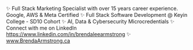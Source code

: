 ✨ Full Stack Marketing Specialist with over 15 years career experience. Google, AWS & Meta Certified
✨ Full Stack Software Development @ Keyin College - SD10 Cohort
✨ AI, Data & Cybersecurity Microcredentials 
✨ Connect with me on LinkedIn https://www.linkedin.com/in/brendaleearmstrong
✨ www.BrendaArmstrong.ca
